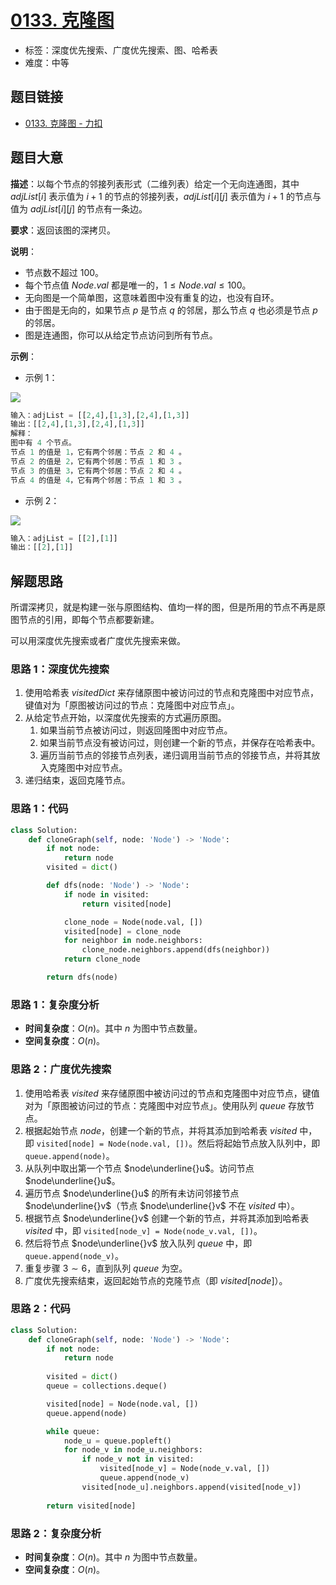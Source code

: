 # [0133. 克隆图](https://leetcode.cn/problems/clone-graph/)

- 标签：深度优先搜索、广度优先搜索、图、哈希表
- 难度：中等

## 题目链接

- [0133. 克隆图 - 力扣](https://leetcode.cn/problems/clone-graph/)

## 题目大意

**描述**：以每个节点的邻接列表形式（二维列表）给定一个无向连通图，其中 $adjList[i]$ 表示值为 $i + 1$ 的节点的邻接列表，$adjList[i][j]$ 表示值为 $i + 1$ 的节点与值为 $adjList[i][j]$ 的节点有一条边。

**要求**：返回该图的深拷贝。

**说明**：

- 节点数不超过 $100$。
- 每个节点值 $Node.val$ 都是唯一的，$1 \le Node.val \le 100$。
- 无向图是一个简单图，这意味着图中没有重复的边，也没有自环。
- 由于图是无向的，如果节点 $p$ 是节点 $q$ 的邻居，那么节点 $q$ 也必须是节点 $p$ 的邻居。
- 图是连通图，你可以从给定节点访问到所有节点。

**示例**：

- 示例 1：

![](https://assets.leetcode-cn.com/aliyun-lc-upload/uploads/2020/02/01/133_clone_graph_question.png)

```python
输入：adjList = [[2,4],[1,3],[2,4],[1,3]]
输出：[[2,4],[1,3],[2,4],[1,3]]
解释：
图中有 4 个节点。
节点 1 的值是 1，它有两个邻居：节点 2 和 4 。
节点 2 的值是 2，它有两个邻居：节点 1 和 3 。
节点 3 的值是 3，它有两个邻居：节点 2 和 4 。
节点 4 的值是 4，它有两个邻居：节点 1 和 3 。
```

- 示例 2：

![](https://assets.leetcode-cn.com/aliyun-lc-upload/uploads/2020/02/01/graph-1.png)

```python
输入：adjList = [[2],[1]]
输出：[[2],[1]]
```

## 解题思路

所谓深拷贝，就是构建一张与原图结构、值均一样的图，但是所用的节点不再是原图节点的引用，即每个节点都要新建。

可以用深度优先搜索或者广度优先搜索来做。

### 思路 1：深度优先搜索

1. 使用哈希表 $visitedDict$ 来存储原图中被访问过的节点和克隆图中对应节点，键值对为「原图被访问过的节点：克隆图中对应节点」。
2. 从给定节点开始，以深度优先搜索的方式遍历原图。
   1. 如果当前节点被访问过，则返回隆图中对应节点。
   2. 如果当前节点没有被访问过，则创建一个新的节点，并保存在哈希表中。
   3. 遍历当前节点的邻接节点列表，递归调用当前节点的邻接节点，并将其放入克隆图中对应节点。
3. 递归结束，返回克隆节点。

### 思路 1：代码

```python
class Solution:
    def cloneGraph(self, node: 'Node') -> 'Node':
        if not node:
            return node
        visited = dict()

        def dfs(node: 'Node') -> 'Node':
            if node in visited:
                return visited[node]

            clone_node = Node(node.val, [])
            visited[node] = clone_node
            for neighbor in node.neighbors:
                clone_node.neighbors.append(dfs(neighbor))
            return clone_node

        return dfs(node)
```

### 思路 1：复杂度分析

- **时间复杂度**：$O(n)$。其中 $n$ 为图中节点数量。
- **空间复杂度**：$O(n)$。

### 思路 2：广度优先搜索

1. 使用哈希表 $visited$ 来存储原图中被访问过的节点和克隆图中对应节点，键值对为「原图被访问过的节点：克隆图中对应节点」。使用队列 $queue$ 存放节点。
2. 根据起始节点 $node$，创建一个新的节点，并将其添加到哈希表 $visited$ 中，即 `visited[node] = Node(node.val, [])`。然后将起始节点放入队列中，即 `queue.append(node)`。
3. 从队列中取出第一个节点 $node\underline{}u$。访问节点 $node\underline{}u$。
4. 遍历节点 $node\underline{}u$ 的所有未访问邻接节点 $node\underline{}v$（节点 $node\underline{}v$ 不在 $visited$ 中）。
5. 根据节点 $node\underline{}v$ 创建一个新的节点，并将其添加到哈希表 $visited$ 中，即 `visited[node_v] = Node(node_v.val, [])`。
6. 然后将节点 $node\underline{}v$ 放入队列 $queue$ 中，即 `queue.append(node_v)`。
7. 重复步骤 $3 \sim 6$，直到队列 $queue$ 为空。
8. 广度优先搜索结束，返回起始节点的克隆节点（即 $visited[node]$）。

### 思路 2：代码

```python
class Solution:
    def cloneGraph(self, node: 'Node') -> 'Node':
        if not node:
            return node
        
        visited = dict()
        queue = collections.deque()

        visited[node] = Node(node.val, [])
        queue.append(node)

        while queue:
            node_u = queue.popleft()
            for node_v in node_u.neighbors:
                if node_v not in visited:
                    visited[node_v] = Node(node_v.val, [])
                    queue.append(node_v)
                visited[node_u].neighbors.append(visited[node_v])
        
        return visited[node]
```

### 思路 2：复杂度分析

- **时间复杂度**：$O(n)$。其中 $n$ 为图中节点数量。
- **空间复杂度**：$O(n)$。